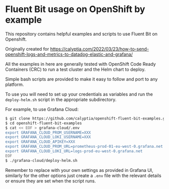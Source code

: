 # Fluent Bit usage on OpenShift by example

This repository contains helpful examples and scripts to use Fluent Bit on Openshift.

Originally created for https://calyptia.com/2022/03/23/how-to-send-openshift-logs-and-metrics-to-datadog-elastic-and-grafana/

All the examples in here are generally tested with OpenShift Code Ready Containers (CRC) to run a test cluster and the Helm chart to deploy.

Simple bash scripts are provided to make it easy to follow and port to any platform.

To use you will need to set up your credentials as variables and run the `deploy-helm.sh` script in the appropriate subdirectory.

For example, to use Grafana Cloud:
```bash
$ git clone https://github.com/calyptia/openshift-fluent-bit-examples.git
$ cd openshift-fluent-bit-examples
$ cat << EOF > grafana-cloud/.env
export GRAFANA_CLOUD_PROM_USERNAME=XXX
export GRAFANA_CLOUD_LOKI_USERNAME=XXX
export GRAFANA_CLOUD_APIKEY=XXX
export GRAFANA_CLOUD_PROM_URL=prometheus-prod-01-eu-west-0.grafana.net
export GRAFANA_CLOUD_LOKI_URL=logs-prod-eu-west-0.grafana.net
EOF
$ ./grafana-cloud/deploy-helm.sh
```
Remember to replace with your own settings as provided in Grafana UI, similarly for the other options just create a `.env` file with the relevant details or ensure they are set when the script runs.
